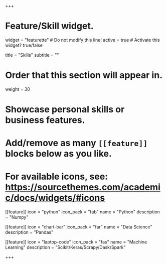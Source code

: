 +++
# Feature/Skill widget.
widget = "featurette"  # Do not modify this line!
active = true  # Activate this widget? true/false

title = "Skills"
subtitle = ""

# Order that this section will appear in.
weight = 30

# Showcase personal skills or business features.
# 
# Add/remove as many `[[feature]]` blocks below as you like.
# 
# For available icons, see: https://sourcethemes.com/academic/docs/widgets/#icons

[[feature]]
  icon = "python"
  icon_pack = "fab"
  name = "Python"
  description = "Numpy"
  
[[feature]]
  icon = "chart-bar"
  icon_pack = "far"
  name = "Data Science"
  description = "Pandas"  
  
[[feature]]
  icon = "laptop-code"
  icon_pack = "fas"
  name = "Machine Learning"
  description = "Scikit/Keras/Scrapy/Dask/Spark" 

+++
